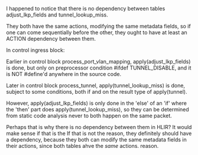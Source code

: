 I happened to notice that there is no dependency between tables
adjust_lkp_fields and tunnel_lookup_miss.

They both have the same actions, modifying the same metadata fields,
so if one can come sequentially before the other, they ought to have
at least an ACTION dependency between them.


In control ingress block:

Earlier in control block process_port_vlan_mapping,
apply(adjust_lkp_fields) is done, but only on preprocessor condition
#ifdef TUNNEL_DISABLE, and it is NOT #define'd anywhere in the source
code.

Later in control block process_tunnel, apply(tunnel_lookup_miss) is
done, subject to some conditions, both if and on the result type of
apply(tunnel).

However, apply(adjust_lkp_fields) is only done in the 'else' of an
'if' where the 'then' part does apply(tunnel_lookup_miss), so they can
be determined from static code analysis never to both happen on the
same packet.

Perhaps that is why there is no dependency between them in HLIR?  It
would make sense if that is the 
If that is not the reason, they definitely should have a dependency,
because they both can modify the same metadata fields in their
actions, since both tables ahve the _same_ actions.
reason.

